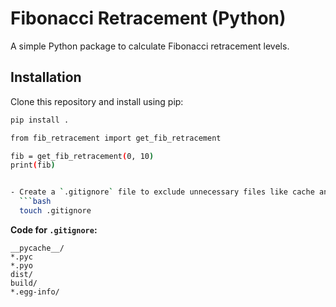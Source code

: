# Fibonacci Retracement (Python)

A simple Python package to calculate Fibonacci retracement levels.

## Installation

Clone this repository and install using pip:

```bash
pip install .

from fib_retracement import get_fib_retracement

fib = get_fib_retracement(0, 10)
print(fib)


- Create a `.gitignore` file to exclude unnecessary files like cache and build files:
  ```bash
  touch .gitignore
  ```

**Code for `.gitignore`:**
```gitignore
__pycache__/
*.pyc
*.pyo
dist/
build/
*.egg-info/